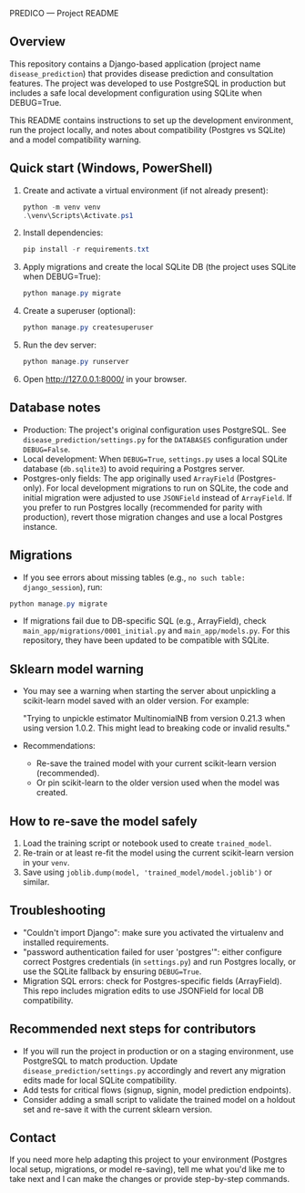 PREDICO — Project README

Overview
--------
This repository contains a Django-based application (project name `disease_prediction`) that provides disease prediction and consultation features. The project was developed to use PostgreSQL in production but includes a safe local development configuration using SQLite when DEBUG=True.

This README contains instructions to set up the development environment, run the project locally, and notes about compatibility (Postgres vs SQLite) and a model compatibility warning.

Quick start (Windows, PowerShell)
---------------------------------
1. Create and activate a virtual environment (if not already present):

   ```powershell
   python -m venv venv
   .\venv\Scripts\Activate.ps1
   ```

2. Install dependencies:

   ```powershell
   pip install -r requirements.txt
   ```

3. Apply migrations and create the local SQLite DB (the project uses SQLite when DEBUG=True):

   ```powershell
   python manage.py migrate
   ```

4. Create a superuser (optional):

   ```powershell
   python manage.py createsuperuser
   ```

5. Run the dev server:

   ```powershell
   python manage.py runserver
   ```

6. Open http://127.0.0.1:8000/ in your browser.

Database notes
--------------
- Production: The project's original configuration uses PostgreSQL. See `disease_prediction/settings.py` for the `DATABASES` configuration under `DEBUG=False`.
- Local development: When `DEBUG=True`, `settings.py` uses a local SQLite database (`db.sqlite3`) to avoid requiring a Postgres server.
- Postgres-only fields: The app originally used `ArrayField` (Postgres-only). For local development migrations to run on SQLite, the code and initial migration were adjusted to use `JSONField` instead of `ArrayField`. If you prefer to run Postgres locally (recommended for parity with production), revert those migration changes and use a local Postgres instance.

Migrations
----------
- If you see errors about missing tables (e.g., `no such table: django_session`), run:

```powershell
python manage.py migrate
```

- If migrations fail due to DB-specific SQL (e.g., ArrayField), check `main_app/migrations/0001_initial.py` and `main_app/models.py`. For this repository, they have been updated to be compatible with SQLite.

Sklearn model warning
---------------------
- You may see a warning when starting the server about unpickling a scikit-learn model saved with an older version. For example:

  "Trying to unpickle estimator MultinomialNB from version 0.21.3 when using version 1.0.2. This might lead to breaking code or invalid results."

- Recommendations:
  - Re-save the trained model with your current scikit-learn version (recommended).
  - Or pin scikit-learn to the older version used when the model was created.

How to re-save the model safely
-------------------------------
1. Load the training script or notebook used to create `trained_model`.
2. Re-train or at least re-fit the model using the current scikit-learn version in your `venv`.
3. Save using `joblib.dump(model, 'trained_model/model.joblib')` or similar.

Troubleshooting
---------------
- "Couldn't import Django": make sure you activated the virtualenv and installed requirements.
- "password authentication failed for user 'postgres'": either configure correct Postgres credentials (in `settings.py`) and run Postgres locally, or use the SQLite fallback by ensuring `DEBUG=True`.
- Migration SQL errors: check for Postgres-specific fields (ArrayField). This repo includes migration edits to use JSONField for local DB compatibility.

Recommended next steps for contributors
--------------------------------------
- If you will run the project in production or on a staging environment, use PostgreSQL to match production. Update `disease_prediction/settings.py` accordingly and revert any migration edits made for local SQLite compatibility.
- Add tests for critical flows (signup, signin, model prediction endpoints).
- Consider adding a small script to validate the trained model on a holdout set and re-save it with the current sklearn version.

Contact
-------
If you need more help adapting this project to your environment (Postgres local setup, migrations, or model re-saving), tell me what you'd like me to take next and I can make the changes or provide step-by-step commands.
